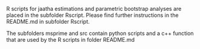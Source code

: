 R scripts for jaatha estimations and parametric bootstrap analyses are
placed in the subfolder Rscript.
Please find further instructions in the README.md in subfolder Rscript.

The subfolders msprime and src contain python scripts and a c++ function
that are used by the R scripts in folder README.md

